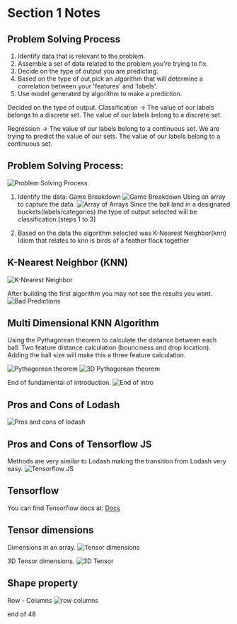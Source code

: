 # Section 1 Notes

## Problem Solving Process

1. Identify data that is relevant to the problem.
2. Assemble a set of data related to the problem you're trying to fix.
3. Decide on the type of output you are predicting.
4. Based on the type of out,pick an algorithm that will determine a correlation between your 'features' and 'labels'.
5. Use model generated by algorithm to make a prediction.

Decided on the type of output.
Classification -> The value of our labels belongs to a discrete set. The value of our labels belong to a discrete set.

Regression -> The value of our labels belong to a continuous set. We are trying to predict the value of our sets. The value of our labels belong to a continuous set.

## Problem Solving Process:

![Problem Solving Process](img/week-1/week-1-problem-solve-process.png "Problem Solving Process")

1. Identify the data:
Game Breakdown
![Game Breakdown](img/week-1/week-1-game-breakdown.png
 "Game Breakdown")
 Using an array to capture the data.
 ![Array of Arrays](img/week-1/04-array-of-arrarys-used.png)
 Since the ball land in a designated buckets(labels/categories) the type of output selected will be classification.[steps 1 to 3]

4. Based on the data the algorithm selected was K-Nearest Neighbor(knn) Idiom that relates to knn is birds of a feather flock together

## K-Nearest Neighbor (KNN)

![K-Nearest Neighbor](img/week-1/05-knn-problem.png "K-Nearest Neighbor")

After building the first algorithm you may not see the results you want.
![Bad Predictions](img/week-1/06-bad-predictions.png "Bad Predictions")

## Multi Dimensional KNN Algorithm

Using the Pythagorean theorem to calculate the distance between each ball.
Two feature distance calculation (bounciness and drop location). Adding the ball size will make this a three feature calculation.

![Pythagorean theorem](img/week-1/07-distance-ball.png)
![3D Pythagorean theorem](img/week-1/08-3d-pt.png)

End of fundamental of introduction.
![End of intro](img/week-1/09-end-of-intro.png)

## Pros and Cons of Lodash

![Pros and cons of lodash](img/week-1/10-pros-cons-lodash.png)

## Pros and Cons of Tensorflow JS

Methods are very similar to Lodash making the transition from Lodash very easy.
![Tensorflow JS](img/week-1/11-tensorflow-pro-con.png)

## Tensorflow

You can find Tensorflow docs at: [Docs](https://js.tensorflow.org)

## Tensor dimensions

Dimensions in an array.
![Tensor dimensions](img/week-1/12-dim.png)

3D Tensor dimensions.
![3D Tensor](img/week-1/13-3d-dims.png)

## Shape property

Row - Columns
![row columns](img/week-1/14-2d-shapes.png)

end of 48